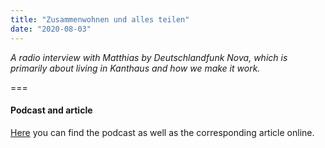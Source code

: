 ```yaml
---
title: "Zusammenwohnen und alles teilen"
date: "2020-08-03"
---
```


_A radio interview with Matthias by Deutschlandfunk Nova, which is primarily about living in Kanthaus and how we make it work._

===

#### Podcast and article
[Here](https://www.deutschlandfunknova.de/beitrag/kanthaus-zusammenwohnen-und-alles-teilen) you can find the podcast as well as the corresponding article online.
